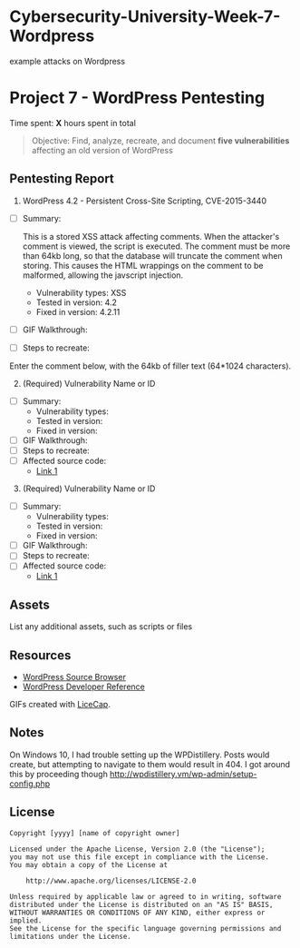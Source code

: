 # Cybersecurity-University-Week-7-Wordpress
example attacks on Wordpress

# Project 7 - WordPress Pentesting

Time spent: **X** hours spent in total

> Objective: Find, analyze, recreate, and document **five vulnerabilities** affecting an old version of WordPress

## Pentesting Report

1. WordPress 4.2 - Persistent Cross-Site Scripting, CVE-2015-3440
  - [ ] Summary: 
  
      This is a stored XSS attack affecting comments. When the attacker's comment is viewed, the script is executed. The comment must be more than 64kb long, so that the database will truncate the comment when storing. This causes the HTML wrappings on the comment to be malformed, allowing the javscript injection.
      
    - Vulnerability types: XSS
    - Tested in version: 4.2
    - Fixed in version: 4.2.11
  - [ ] GIF Walkthrough: 
  - [ ] Steps to recreate: 

Enter the comment below, with the 64kb of filler text (64*1024 characters). 
<a title='x onmouseover=alert(unescape(/hello%20world/.source)) style=position:absolute;left:0;top:0;width:5000px;height:5000px  AAAAAAAAAAAA...[64 kb]..AAA'></a>

2. (Required) Vulnerability Name or ID
  - [ ] Summary: 
    - Vulnerability types:
    - Tested in version:
    - Fixed in version: 
  - [ ] GIF Walkthrough: 
  - [ ] Steps to recreate: 
  - [ ] Affected source code:
    - [Link 1](https://core.trac.wordpress.org/browser/tags/version/src/source_file.php)
    
3. (Required) Vulnerability Name or ID
  - [ ] Summary: 
    - Vulnerability types:
    - Tested in version:
    - Fixed in version: 
  - [ ] GIF Walkthrough: 
  - [ ] Steps to recreate: 
  - [ ] Affected source code:
    - [Link 1](https://core.trac.wordpress.org/browser/tags/version/src/source_file.php)

## Assets

List any additional assets, such as scripts or files

## Resources

- [WordPress Source Browser](https://core.trac.wordpress.org/browser/)
- [WordPress Developer Reference](https://developer.wordpress.org/reference/)

GIFs created with [LiceCap](http://www.cockos.com/licecap/).

## Notes

On Windows 10, I had trouble setting up the WPDistillery. Posts would create, but attempting to navigate to them would result in 404.
I got around this by proceeding though http://wpdistillery.vm/wp-admin/setup-config.php

## License

    Copyright [yyyy] [name of copyright owner]

    Licensed under the Apache License, Version 2.0 (the "License");
    you may not use this file except in compliance with the License.
    You may obtain a copy of the License at

        http://www.apache.org/licenses/LICENSE-2.0

    Unless required by applicable law or agreed to in writing, software
    distributed under the License is distributed on an "AS IS" BASIS,
    WITHOUT WARRANTIES OR CONDITIONS OF ANY KIND, either express or implied.
    See the License for the specific language governing permissions and
    limitations under the License.
